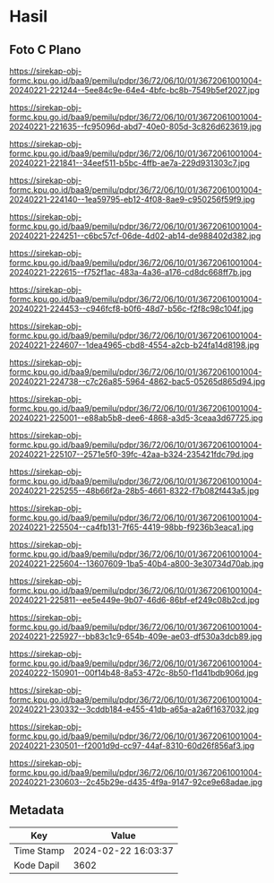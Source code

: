 # Hasil

## Foto C Plano

https://sirekap-obj-formc.kpu.go.id/baa9/pemilu/pdpr/36/72/06/10/01/3672061001004-20240221-221244--5ee84c9e-64e4-4bfc-bc8b-7549b5ef2027.jpg

https://sirekap-obj-formc.kpu.go.id/baa9/pemilu/pdpr/36/72/06/10/01/3672061001004-20240221-221635--fc95096d-abd7-40e0-805d-3c826d623619.jpg

https://sirekap-obj-formc.kpu.go.id/baa9/pemilu/pdpr/36/72/06/10/01/3672061001004-20240221-221841--34eef511-b5bc-4ffb-ae7a-229d931303c7.jpg

https://sirekap-obj-formc.kpu.go.id/baa9/pemilu/pdpr/36/72/06/10/01/3672061001004-20240221-224140--1ea59795-eb12-4f08-8ae9-c950256f59f9.jpg

https://sirekap-obj-formc.kpu.go.id/baa9/pemilu/pdpr/36/72/06/10/01/3672061001004-20240221-224251--c6bc57cf-06de-4d02-ab14-de988402d382.jpg

https://sirekap-obj-formc.kpu.go.id/baa9/pemilu/pdpr/36/72/06/10/01/3672061001004-20240221-222615--f752f1ac-483a-4a36-a176-cd8dc668ff7b.jpg

https://sirekap-obj-formc.kpu.go.id/baa9/pemilu/pdpr/36/72/06/10/01/3672061001004-20240221-224453--c946fcf8-b0f6-48d7-b56c-f2f8c98c104f.jpg

https://sirekap-obj-formc.kpu.go.id/baa9/pemilu/pdpr/36/72/06/10/01/3672061001004-20240221-224607--1dea4965-cbd8-4554-a2cb-b24fa14d8198.jpg

https://sirekap-obj-formc.kpu.go.id/baa9/pemilu/pdpr/36/72/06/10/01/3672061001004-20240221-224738--c7c26a85-5964-4862-bac5-05265d865d94.jpg

https://sirekap-obj-formc.kpu.go.id/baa9/pemilu/pdpr/36/72/06/10/01/3672061001004-20240221-225001--e88ab5b8-dee6-4868-a3d5-3ceaa3d67725.jpg

https://sirekap-obj-formc.kpu.go.id/baa9/pemilu/pdpr/36/72/06/10/01/3672061001004-20240221-225107--2571e5f0-39fc-42aa-b324-235421fdc79d.jpg

https://sirekap-obj-formc.kpu.go.id/baa9/pemilu/pdpr/36/72/06/10/01/3672061001004-20240221-225255--48b66f2a-28b5-4661-8322-f7b082f443a5.jpg

https://sirekap-obj-formc.kpu.go.id/baa9/pemilu/pdpr/36/72/06/10/01/3672061001004-20240221-225504--ca4fb131-7f65-4419-98bb-f9236b3eaca1.jpg

https://sirekap-obj-formc.kpu.go.id/baa9/pemilu/pdpr/36/72/06/10/01/3672061001004-20240221-225604--13607609-1ba5-40b4-a800-3e30734d70ab.jpg

https://sirekap-obj-formc.kpu.go.id/baa9/pemilu/pdpr/36/72/06/10/01/3672061001004-20240221-225811--ee5e449e-9b07-46d6-86bf-ef249c08b2cd.jpg

https://sirekap-obj-formc.kpu.go.id/baa9/pemilu/pdpr/36/72/06/10/01/3672061001004-20240221-225927--bb83c1c9-654b-409e-ae03-df530a3dcb89.jpg

https://sirekap-obj-formc.kpu.go.id/baa9/pemilu/pdpr/36/72/06/10/01/3672061001004-20240222-150901--00f14b48-8a53-472c-8b50-f1d41bdb906d.jpg

https://sirekap-obj-formc.kpu.go.id/baa9/pemilu/pdpr/36/72/06/10/01/3672061001004-20240221-230332--3cddb184-e455-41db-a65a-a2a6f1637032.jpg

https://sirekap-obj-formc.kpu.go.id/baa9/pemilu/pdpr/36/72/06/10/01/3672061001004-20240221-230501--f2001d9d-cc97-44af-8310-60d26f856af3.jpg

https://sirekap-obj-formc.kpu.go.id/baa9/pemilu/pdpr/36/72/06/10/01/3672061001004-20240221-230603--2c45b29e-d435-4f9a-9147-92ce9e68adae.jpg


## Metadata

| Key        | Value               |
| ---------- | ------------------- |
| Time Stamp | 2024-02-22 16:03:37 |
| Kode Dapil | 3602                |



